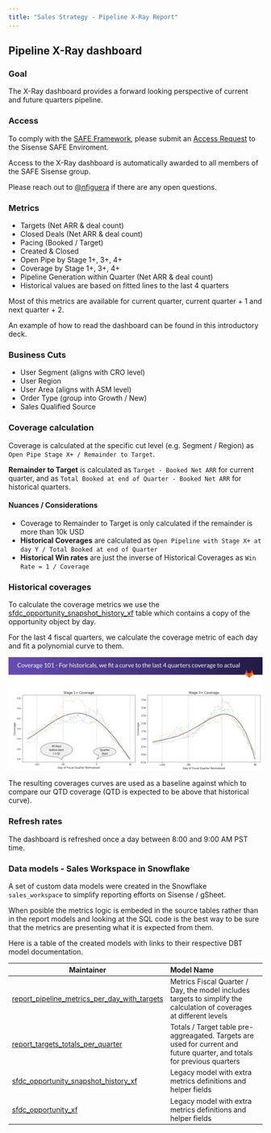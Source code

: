 ```yaml
---
title: "Sales Strategy - Pipeline X-Ray Report"
---
```


## Pipeline X-Ray dashboard

### Goal

The X-Ray dashboard provides a forward looking perspective of current and future quarters pipeline.

### Access

To comply with the [SAFE Framework](/handbook/legal/safe-framework/), please submit an [Access Request](/handbook/it/end-user-services/onboarding-access-requests/access-requests/) to the Sisense SAFE Enviroment.

Access to the X-Ray dashboard is automatically awarded to all members of the SAFE Sisense group.

Please reach out to [@nfiguera](https://gitlab.com/nfiguera) if there are any open questions.

### Metrics

- Targets  (Net ARR & deal count)
- Closed Deals (Net ARR & deal count)
- Pacing (Booked / Target)
- Created & Closed
- Open Pipe by Stage 1+, 3+, 4+
- Coverage by Stage 1+, 3+, 4+
- Pipeline Generation within Quarter (Net ARR & deal count)
- Historical values are based on fitted lines to the last 4 quarters

Most of this metrics are available for current quarter, current quarter + 1 and next quarter + 2.

An example of how to read the dashboard can be found in this introductory deck.

### Business Cuts

- User Segment (aligns with CRO level)
- User Region
- User Area (aligns with ASM level)
- Order Type (group into Growth / New)
- Sales Qualified Source

### Coverage calculation

Coverage is calculated at the specific cut level (e.g. Segment / Region) as `Open Pipe Stage X+ / Remainder to Target`.

**Remainder to Target** is calculated as  `Target - Booked Net ARR` for current quarter, and as `Total Booked at end of Quarter - Booked Net ARR` for historical quarters.

#### Nuances / Considerations

- Coverage to Remainder to Target is only calculated if the remainder is more than 10k USD
- **Historical Coverages** are calculated as `Open Pipeline with Stage X+ at day Y / Total Booked at end of Quarter`
- **Historical Win rates** are just the inverse of Historical Coverages as `Win Rate = 1 / Coverage`

### Historical coverages

To calculate the coverage metrics we use the [sfdc_opportunity_snapshot_history_xf](https://dbt.gitlabdata.com/#!/model/model.gitlab_snowflake.wk_sales_sfdc_opportunity_snapshot_history_xf) table which contains a copy of the opportunity object by day.

For the last 4 fiscal quarters, we calculate the coverage metric of each day and fit a polynomial curve to them.

![Historical coverages curve fitting](coverage_curve_fitting.jpg "Historical Coverage Curve Fitting")

The resulting coverages curves are used as a baseline against which to compare our QTD coverage (QTD is expected to be above that historical curve).

### Refresh rates

The dashboard is refreshed once a day between 8:00 and 9:00 AM PST time.

### Data models - Sales Workspace in Snowflake

A set of custom data models were created in the Snowflake `sales_workspace` to simplify reporting efforts on Sisense / gSheet.

When posible the metrics logic is embeded in the source tables rather than in the report models and looking at the SQL code is the best way to be sure that the metrics are presenting what it is expected from them.

Here is a table of the created models with links to their respective DBT model documentation.

| Maintainer| Model Name |
| ----- | :----- |
| [report_pipeline_metrics_per_day_with_targets](https://dbt.gitlabdata.com/#!/model/model.gitlab_snowflake.wk_sales_report_pipeline_metrics_per_day_with_targets)  | Metrics Fiscal Quarter / Day, the model includes targets to simplify the calculation of coverages at different levels |
| [report_targets_totals_per_quarter](https://dbt.gitlabdata.com/#!/model/model.gitlab_snowflake.wk_sales_report_targets_totals_per_quarter)  | Totals / Target table pre-aggreagated. Targets are used for current and future quarter, and totals for previous quarters |
| [sfdc_opportunity_snapshot_history_xf](https://dbt.gitlabdata.com/#!/model/model.gitlab_snowflake.wk_sales_sfdc_opportunity_snapshot_history_xf)  | Legacy model with extra metrics definitions and helper fields  |
| [sfdc_opportunity_xf](https://dbt.gitlabdata.com/#!/model/model.gitlab_snowflake.wk_sales_sfdc_opportunity_xf)  | Legacy model with extra metrics definitions and helper fields |

